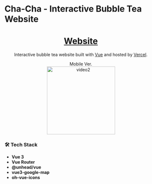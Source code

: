 # Cha-Cha - Interactive Bubble Tea Website

<h1 align="center">
<a href="https://cha-cha-bbt.vercel.app/" >Website</a>
</h1>

<p align="center">
Interactive bubble tea website built with <a href="https://vuejs.org/">Vue</a> and hosted by <a href="https://www.vercel.com/">Vercel</a>.
</p>

<div align="center" style="display:flex; flex-direction:column; align-items: center">
<span>Mobile Ver.</span>
<img alt="video2" src="src/assets/mobile.mov" width="225">
</div>

### 🛠️ Tech Stack
  - **Vue 3**
  -  **Vue Router**
  -  **@unhead/vue**
  -  **vue3-google-map**
  -  **oh-vue-icons**
